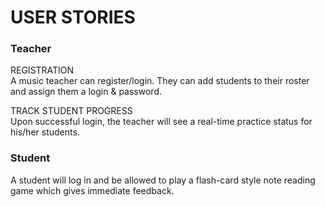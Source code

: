 # USER STORIES
### Teacher
REGISTRATION<br>
A music teacher can register/login. They can add students to their roster and assign them a login & password.

TRACK STUDENT PROGRESS<br>
Upon successful login, the teacher will see a real-time practice status for his/her students.

### Student
A student will log in and be allowed to play a flash-card style note reading game which gives immediate feedback.
